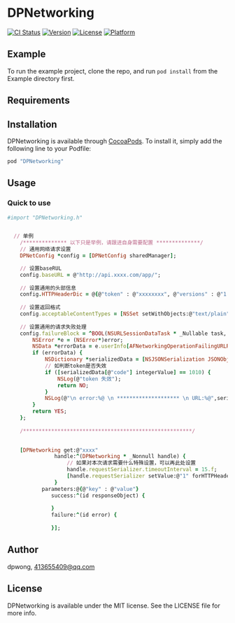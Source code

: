 # DPNetworking

[![CI Status](http://img.shields.io/travis/413655409@qq.com/DPNetworking.svg?style=flat)](https://travis-ci.org/413655409@qq.com/DPNetworking)
[![Version](https://img.shields.io/cocoapods/v/DPNetworking.svg?style=flat)](http://cocoapods.org/pods/DPNetworking)
[![License](https://img.shields.io/cocoapods/l/DPNetworking.svg?style=flat)](http://cocoapods.org/pods/DPNetworking)
[![Platform](https://img.shields.io/cocoapods/p/DPNetworking.svg?style=flat)](http://cocoapods.org/pods/DPNetworking)

## Example

To run the example project, clone the repo, and run `pod install` from the Example directory first.

## Requirements

## Installation

DPNetworking is available through [CocoaPods](http://cocoapods.org). To install
it, simply add the following line to your Podfile:

```ruby
pod "DPNetworking"
```

## Usage

### Quick to use
```ruby
#import "DPNetworking.h"


  // 单例
    /************** 以下只是举例，请跟进自身需要配置 **************/
    // 通用网络请求设置
    DPNetConfig *config = [DPNetConfig sharedManager];

    // 设置baseRUL
    config.baseURL = @"http://api.xxxx.com/app/";
    
    // 设置通用的头部信息
    config.HTTPHeaderDic = @{@"token" : @"xxxxxxxx", @"versions" : @"1.0.0"};
    
    // 设置返回格式
    config.acceptableContentTypes = [NSSet setWithObjects:@"text/plain",@"application/json", @"text/jaon" ,@"text/javascript",@"text/html", nil];
    
    // 设置通用的请求失败处理
    config.failureBlock = ^BOOL(NSURLSessionDataTask * _Nullable task, NSError * _Nonnull error) {
        NSError *e = (NSError*)error;
        NSData *errorData = e.userInfo[AFNetworkingOperationFailingURLResponseDataErrorKey];
        if (errorData) {
            NSDictionary *serializedData = [NSJSONSerialization JSONObjectWithData: errorData options:kNilOptions error:nil];
            // 如判断token是否失效
            if ([serializedData[@"code"] integerValue] == 1010) {
                NSLog(@"token 失效");
                return NO;
            }
            NSLog(@"\n error:%@ \n ******************** \n URL:%@",serializedData, error.userInfo[@"NSErrorFailingURLKey"]);
        }
        return YES;
    };
    
    /******************************************************/

    
    [DPNetworking get:@"xxxx"
               handle:^(DPNetworking * _Nonnull handle) {
                   // 如果对本次请求需要什么特殊设置，可以再此处设置
                   handle.requestSerializer.timeoutInterval = 15.f;
                   [handle.requestSerializer setValue:@"1" forHTTPHeaderField:@"status"];
               }
           parameters:@{@"key" : @"value"}
              success:^(id responseObject) {
                  
              }
              failure:^(id error) {
                  
              }];

```



## Author
dpwong, 413655409@qq.com

## License

DPNetworking is available under the MIT license. See the LICENSE file for more info.
